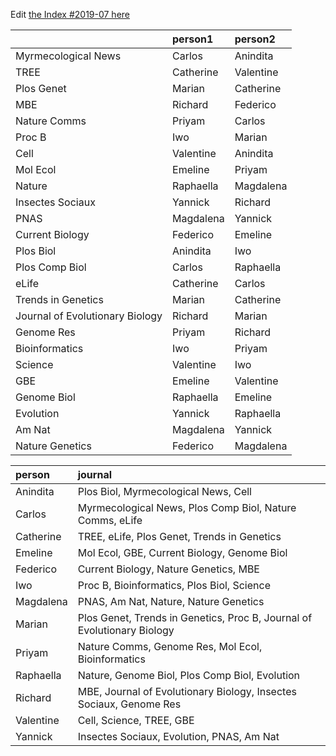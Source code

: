 Edit [the Index #2019-07 here](https://docs.google.com/document/d/1k8D40LDwyC-pTjbGkrLF2kzBM93Q_c2M7n22b5SGOiA/edit?usp=sharing)

|                                |person1   |person2   |
|:-------------------------------|:---------|:---------|
|Myrmecological News             |Carlos    |Anindita  |
|TREE                            |Catherine |Valentine |
|Plos Genet                      |Marian    |Catherine |
|MBE                             |Richard   |Federico  |
|Nature Comms                    |Priyam    |Carlos    |
|Proc B                          |Iwo       |Marian    |
|Cell                            |Valentine |Anindita  |
|Mol Ecol                        |Emeline   |Priyam    |
|Nature                          |Raphaella |Magdalena |
|Insectes Sociaux                |Yannick   |Richard   |
|PNAS                            |Magdalena |Yannick   |
|Current Biology                 |Federico  |Emeline   |
|Plos Biol                       |Anindita  |Iwo       |
|Plos Comp Biol                  |Carlos    |Raphaella |
|eLife                           |Catherine |Carlos    |
|Trends in Genetics              |Marian    |Catherine |
|Journal of Evolutionary Biology |Richard   |Marian    |
|Genome Res                      |Priyam    |Richard   |
|Bioinformatics                  |Iwo       |Priyam    |
|Science                         |Valentine |Iwo       |
|GBE                             |Emeline   |Valentine |
|Genome Biol                     |Raphaella |Emeline   |
|Evolution                       |Yannick   |Raphaella |
|Am Nat                          |Magdalena |Yannick   |
|Nature Genetics                 |Federico  |Magdalena |




|person    |journal                                                                 |
|:---------|:-----------------------------------------------------------------------|
|Anindita  |Plos Biol, Myrmecological News, Cell                                    |
|Carlos    |Myrmecological News, Plos Comp Biol, Nature Comms, eLife                |
|Catherine |TREE, eLife, Plos Genet, Trends in Genetics                             |
|Emeline   |Mol Ecol, GBE, Current Biology, Genome Biol                             |
|Federico  |Current Biology, Nature Genetics, MBE                                   |
|Iwo       |Proc B, Bioinformatics, Plos Biol, Science                              |
|Magdalena |PNAS, Am Nat, Nature, Nature Genetics                                   |
|Marian    |Plos Genet, Trends in Genetics, Proc B, Journal of Evolutionary Biology |
|Priyam    |Nature Comms, Genome Res, Mol Ecol, Bioinformatics                      |
|Raphaella |Nature, Genome Biol, Plos Comp Biol, Evolution                          |
|Richard   |MBE, Journal of Evolutionary Biology, Insectes Sociaux, Genome Res      |
|Valentine |Cell, Science, TREE, GBE                                                |
|Yannick   |Insectes Sociaux, Evolution, PNAS, Am Nat                               |
